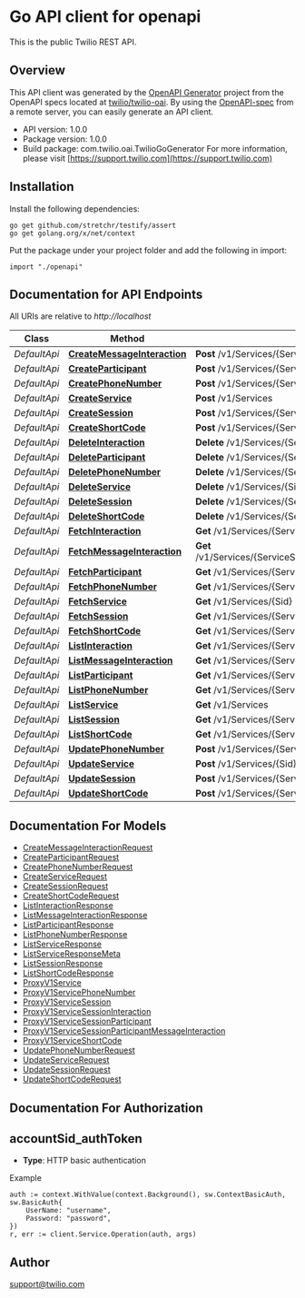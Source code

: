 # Go API client for openapi

This is the public Twilio REST API.

## Overview
This API client was generated by the [OpenAPI Generator](https://openapi-generator.tech) project from the OpenAPI specs located at [twilio/twilio-oai](https://github.com/twilio/twilio-oai/tree/main/spec).  By using the [OpenAPI-spec](https://www.openapis.org/) from a remote server, you can easily generate an API client.

- API version: 1.0.0
- Package version: 1.0.0
- Build package: com.twilio.oai.TwilioGoGenerator
For more information, please visit [https://support.twilio.com](https://support.twilio.com)

## Installation

Install the following dependencies:

```shell
go get github.com/stretchr/testify/assert
go get golang.org/x/net/context
```

Put the package under your project folder and add the following in import:

```golang
import "./openapi"
```

## Documentation for API Endpoints

All URIs are relative to *http://localhost*

Class | Method | HTTP request | Description
------------ | ------------- | ------------- | -------------
*DefaultApi* | [**CreateMessageInteraction**](docs/DefaultApi.md#createmessageinteraction) | **Post** /v1/Services/{ServiceSid}/Sessions/{SessionSid}/Participants/{ParticipantSid}/MessageInteractions | 
*DefaultApi* | [**CreateParticipant**](docs/DefaultApi.md#createparticipant) | **Post** /v1/Services/{ServiceSid}/Sessions/{SessionSid}/Participants | 
*DefaultApi* | [**CreatePhoneNumber**](docs/DefaultApi.md#createphonenumber) | **Post** /v1/Services/{ServiceSid}/PhoneNumbers | 
*DefaultApi* | [**CreateService**](docs/DefaultApi.md#createservice) | **Post** /v1/Services | 
*DefaultApi* | [**CreateSession**](docs/DefaultApi.md#createsession) | **Post** /v1/Services/{ServiceSid}/Sessions | 
*DefaultApi* | [**CreateShortCode**](docs/DefaultApi.md#createshortcode) | **Post** /v1/Services/{ServiceSid}/ShortCodes | 
*DefaultApi* | [**DeleteInteraction**](docs/DefaultApi.md#deleteinteraction) | **Delete** /v1/Services/{ServiceSid}/Sessions/{SessionSid}/Interactions/{Sid} | 
*DefaultApi* | [**DeleteParticipant**](docs/DefaultApi.md#deleteparticipant) | **Delete** /v1/Services/{ServiceSid}/Sessions/{SessionSid}/Participants/{Sid} | 
*DefaultApi* | [**DeletePhoneNumber**](docs/DefaultApi.md#deletephonenumber) | **Delete** /v1/Services/{ServiceSid}/PhoneNumbers/{Sid} | 
*DefaultApi* | [**DeleteService**](docs/DefaultApi.md#deleteservice) | **Delete** /v1/Services/{Sid} | 
*DefaultApi* | [**DeleteSession**](docs/DefaultApi.md#deletesession) | **Delete** /v1/Services/{ServiceSid}/Sessions/{Sid} | 
*DefaultApi* | [**DeleteShortCode**](docs/DefaultApi.md#deleteshortcode) | **Delete** /v1/Services/{ServiceSid}/ShortCodes/{Sid} | 
*DefaultApi* | [**FetchInteraction**](docs/DefaultApi.md#fetchinteraction) | **Get** /v1/Services/{ServiceSid}/Sessions/{SessionSid}/Interactions/{Sid} | 
*DefaultApi* | [**FetchMessageInteraction**](docs/DefaultApi.md#fetchmessageinteraction) | **Get** /v1/Services/{ServiceSid}/Sessions/{SessionSid}/Participants/{ParticipantSid}/MessageInteractions/{Sid} | 
*DefaultApi* | [**FetchParticipant**](docs/DefaultApi.md#fetchparticipant) | **Get** /v1/Services/{ServiceSid}/Sessions/{SessionSid}/Participants/{Sid} | 
*DefaultApi* | [**FetchPhoneNumber**](docs/DefaultApi.md#fetchphonenumber) | **Get** /v1/Services/{ServiceSid}/PhoneNumbers/{Sid} | 
*DefaultApi* | [**FetchService**](docs/DefaultApi.md#fetchservice) | **Get** /v1/Services/{Sid} | 
*DefaultApi* | [**FetchSession**](docs/DefaultApi.md#fetchsession) | **Get** /v1/Services/{ServiceSid}/Sessions/{Sid} | 
*DefaultApi* | [**FetchShortCode**](docs/DefaultApi.md#fetchshortcode) | **Get** /v1/Services/{ServiceSid}/ShortCodes/{Sid} | 
*DefaultApi* | [**ListInteraction**](docs/DefaultApi.md#listinteraction) | **Get** /v1/Services/{ServiceSid}/Sessions/{SessionSid}/Interactions | 
*DefaultApi* | [**ListMessageInteraction**](docs/DefaultApi.md#listmessageinteraction) | **Get** /v1/Services/{ServiceSid}/Sessions/{SessionSid}/Participants/{ParticipantSid}/MessageInteractions | 
*DefaultApi* | [**ListParticipant**](docs/DefaultApi.md#listparticipant) | **Get** /v1/Services/{ServiceSid}/Sessions/{SessionSid}/Participants | 
*DefaultApi* | [**ListPhoneNumber**](docs/DefaultApi.md#listphonenumber) | **Get** /v1/Services/{ServiceSid}/PhoneNumbers | 
*DefaultApi* | [**ListService**](docs/DefaultApi.md#listservice) | **Get** /v1/Services | 
*DefaultApi* | [**ListSession**](docs/DefaultApi.md#listsession) | **Get** /v1/Services/{ServiceSid}/Sessions | 
*DefaultApi* | [**ListShortCode**](docs/DefaultApi.md#listshortcode) | **Get** /v1/Services/{ServiceSid}/ShortCodes | 
*DefaultApi* | [**UpdatePhoneNumber**](docs/DefaultApi.md#updatephonenumber) | **Post** /v1/Services/{ServiceSid}/PhoneNumbers/{Sid} | 
*DefaultApi* | [**UpdateService**](docs/DefaultApi.md#updateservice) | **Post** /v1/Services/{Sid} | 
*DefaultApi* | [**UpdateSession**](docs/DefaultApi.md#updatesession) | **Post** /v1/Services/{ServiceSid}/Sessions/{Sid} | 
*DefaultApi* | [**UpdateShortCode**](docs/DefaultApi.md#updateshortcode) | **Post** /v1/Services/{ServiceSid}/ShortCodes/{Sid} | 


## Documentation For Models

 - [CreateMessageInteractionRequest](docs/CreateMessageInteractionRequest.md)
 - [CreateParticipantRequest](docs/CreateParticipantRequest.md)
 - [CreatePhoneNumberRequest](docs/CreatePhoneNumberRequest.md)
 - [CreateServiceRequest](docs/CreateServiceRequest.md)
 - [CreateSessionRequest](docs/CreateSessionRequest.md)
 - [CreateShortCodeRequest](docs/CreateShortCodeRequest.md)
 - [ListInteractionResponse](docs/ListInteractionResponse.md)
 - [ListMessageInteractionResponse](docs/ListMessageInteractionResponse.md)
 - [ListParticipantResponse](docs/ListParticipantResponse.md)
 - [ListPhoneNumberResponse](docs/ListPhoneNumberResponse.md)
 - [ListServiceResponse](docs/ListServiceResponse.md)
 - [ListServiceResponseMeta](docs/ListServiceResponseMeta.md)
 - [ListSessionResponse](docs/ListSessionResponse.md)
 - [ListShortCodeResponse](docs/ListShortCodeResponse.md)
 - [ProxyV1Service](docs/ProxyV1Service.md)
 - [ProxyV1ServicePhoneNumber](docs/ProxyV1ServicePhoneNumber.md)
 - [ProxyV1ServiceSession](docs/ProxyV1ServiceSession.md)
 - [ProxyV1ServiceSessionInteraction](docs/ProxyV1ServiceSessionInteraction.md)
 - [ProxyV1ServiceSessionParticipant](docs/ProxyV1ServiceSessionParticipant.md)
 - [ProxyV1ServiceSessionParticipantMessageInteraction](docs/ProxyV1ServiceSessionParticipantMessageInteraction.md)
 - [ProxyV1ServiceShortCode](docs/ProxyV1ServiceShortCode.md)
 - [UpdatePhoneNumberRequest](docs/UpdatePhoneNumberRequest.md)
 - [UpdateServiceRequest](docs/UpdateServiceRequest.md)
 - [UpdateSessionRequest](docs/UpdateSessionRequest.md)
 - [UpdateShortCodeRequest](docs/UpdateShortCodeRequest.md)


## Documentation For Authorization



## accountSid_authToken

- **Type**: HTTP basic authentication

Example

```golang
auth := context.WithValue(context.Background(), sw.ContextBasicAuth, sw.BasicAuth{
    UserName: "username",
    Password: "password",
})
r, err := client.Service.Operation(auth, args)
```


## Author

support@twilio.com

